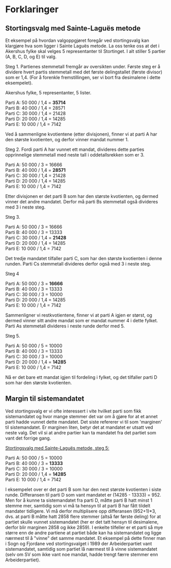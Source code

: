 
# Forklaringer

## Stortingsvalg med Sainte-Laguës metode

Et eksempel på hvordan valgoppgjøret foregår ved stortingsvalg kan klargjøre hva som ligger i Sainte Laguës metode. La oss tenke oss at det i Akershus fylke skal velges 5 representanter til Stortinget. I alt stiller 5 partier (A, B, C, D, og E) til valg.

Steg 1.
Partienes stemmetall fremgår av oversikten under. Første steg er å dividere hvert partis stemmetall med det første delingstallet (første divisor) som er 1,4. (For å forenkle fremstillingen, ser vi bort fra desimalene i dette eksempelet).

Akershus fylke, 5 representanter, 5 lister.

   Parti A: 50 000 / 1,4 = __35714__  
   Parti B: 40 000 / 1,4 = 28571  
   Parti C: 30 000 / 1,4 = 21428  
   Parti D: 20 000 / 1,4 = 14285  
   Parti E: 10 000 / 1,4 =  7142  
  
Ved å sammenligne kvotientene (etter divisjonen), finner vi at parti A har den største kvotienten, og derfor vinner mandat nummer 1.

Steg 2.
Fordi parti A har vunnet ett mandat, divideres dette parties opprinnelige stemmetall med neste tall i oddetallsrekken som er 3.

   Parti A: 50 000 / 3   = 16666  
   Parti B: 40 000 / 1,4 = __28571__  
   Parti C: 30 000 / 1,4 = 21428  
   Parti D: 20 000 / 1,4 = 14285  
   Parti E: 10 000 / 1,4 =  7142  

Etter divisjonen er det parti B som har den største kvotienten, og dermed vinner det andre mandatet. Derfor må parti Bs stemmetall også divideres med 3 i neste steg.

Steg 3.

   Parti A: 50 000 / 3   = 16666  
   Parti B: 40 000 / 3   = 13333  
   Parti C: 30 000 / 1,4 = __21428__  
   Parti D: 20 000 / 1,4 = 14285  
   Parti E: 10 000 / 1,4 =  7142  

Det tredje mandatet tilfaller parti C, som har den største kvotienten i denne runden. Parti Cs stemmetall divideres derfor også med 3 i neste steg.

Steg 4

   Parti A: 50 000 / 3   = __16666__  
   Parti B: 40 000 / 3   = 13333  
   Parti C: 30 000 / 3   = 10000  
   Parti D: 20 000 / 1,4 = 14285  
   Parti E: 10 000 / 1,4 =  7142  

Sammenligner vi restkvotientene, finner vi at parti A igjen er størst, og dermed vinner sitt andre mandat som er mandat nummer 4 i dette fylket. Parti As stemmetall divideres i neste runde derfor med 5.

Steg 5.

   Parti A: 50 000 / 5   = 10000  
   Parti B: 40 000 / 3   = 13333  
   Parti C: 30 000 / 3   = 10000  
   Parti D: 20 000 / 1,4 = __14285__  
   Parti E: 10 000 / 1,4 =  7142  

Nå er det bare ett mandat igjen til fordeling i fylket, og det tilfaller parti D som har den største kvotienten.

## Margin til sistemandatet

Ved stortingsvalg er vi ofte interessert i vite hvilket parti som fikk sistemandatet og hvor mange stemmer det var om å gjøre for at et annet parti hadde vunnet dette mandatet. Det siste refererer vi til som 'marginen' til sistemandatet. Er marginen liten, betyr det at mandatet er utsatt ved neste valg. Det vil si at andre partier kan ta mandatet fra det partiet som vant det forrige gang.

[Stortingsvalg med Sainte-Laguës metode, steg 5:](##Stortingsvalg-med-Sainte-Laguës-metode)

   Parti A: 50 000 / 5   = 10000  
   Parti B: 40 000 / 3   = __13333__  
   Parti C: 30 000 / 3   = 10000  
   Parti D: 20 000 / 1,4 = __14285__  
   Parti E: 10 000 / 1,4 =  7142  

I eksempelet over  er det parti B som har den nest største kvotienten i siste runde. Differansen til parti D som vant mandatet er (14285 - 13333) = 952. Men for å kunne ta sistemandatet fra parti D, måtte parti B hatt minst 1 stemme mer, samtidig som vi må ta hensyn til at parti B har fått tildelt mandater tidligere. Vi må derfor multiplisere opp differansen (952+1)*3, dvs. at parti B måtte hatt 2858 flere stemmer (altså før første deling) for at partiet skulle vunnet sistemandatet (her er det tatt hensyn til desimalene, derfor blir marginen 2858 og ikke 2859). I enkelte tilfeller er et parti så mye større enn de andre partiene at partiet både kan ha sistemandatet og ligge nærmest til å "vinne" det samme mandatet. Et eksempel på dette finner man i Sogn og Fjordane ved stortingsvalget i 1989 der Arbeiderpartiet vant sistemandatet, samtidig som partiet lå nærmest til å vinne sistemandatet (selv om SV som ikke vant noe mandat, hadde trengt færre stemmer enn Arbeiderpartiet).
